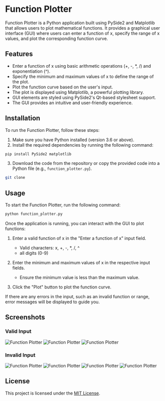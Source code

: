 # Function Plotter

Function Plotter is a Python application built using PySide2 and Matplotlib that allows users to plot mathematical functions. It provides a graphical user interface (GUI) where users can enter a function of x, specify the range of x values, and plot the corresponding function curve.

## Features

- Enter a function of x using basic arithmetic operations (+, -, \*, /) and exponentiation (^).
- Specify the minimum and maximum values of x to define the range of the plot.
- Plot the function curve based on the user's input.
- The plot is displayed using Matplotlib, a powerful plotting library.
- GUI elements are styled using PySide2's Qt-based stylesheet support.
- The GUI provides an intuitive and user-friendly experience.

## Installation

To run the Function Plotter, follow these steps:

1. Make sure you have Python installed (version 3.6 or above).
2. Install the required dependencies by running the following command:

```bash
pip install PySide2 matplotlib
```

3. Download the code from the repository or copy the provided code into a Python file (e.g., `function_plotter.py`).

```bash
git clone
```

## Usage

To start the Function Plotter, run the following command:

```bash
python function_plotter.py
```

Once the application is running, you can interact with the GUI to plot functions:

1. Enter a valid function of x in the "Enter a function of x" input field.

   - Valid characters: x, +, -, \*, /, ^
   - all digits (0-9)

2. Enter the minimum and maximum values of x in the respective input fields.

   - Ensure the minimum value is less than the maximum value.

3. Click the "Plot" button to plot the function curve.

If there are any errors in the input, such as an invalid function or range, error messages will be displayed to guide you.

## Screenshots

<!-- add images -->

### Valid Input

![Function Plotter](screenshots/work1.png)
![Function Plotter](screenshots/work2.png)
![Function Plotter](screenshots/work3.png)

### Invalid Input

![Function Plotter](screenshots/notwork1.png)
![Function Plotter](screenshots/notwork2.png)
![Function Plotter](screenshots/notwork3.png)
![Function Plotter](screenshots/notwork4.png)

## License

This project is licensed under the [MIT License](LICENSE).
